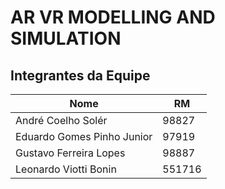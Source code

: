 # AR VR MODELLING AND SIMULATION

## Integrantes da Equipe

|         Nome                  |  RM    |
|-------------------------------|--------|
|André Coelho Solér             |98827   |
|Eduardo Gomes Pinho Junior     |97919   |
|Gustavo Ferreira Lopes         |98887   |
|Leonardo Viotti Bonin          |551716  |
